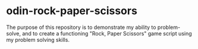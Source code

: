 # odin-rock-paper-scissors

The purpose of this repository is to demonstrate my ability to problem-solve, and to create a functioning "Rock, Paper Scissors" game script using my problem solving skills.
